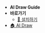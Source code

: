 <!-- _navbar.md -->

- **AI Draw Guide**
- **바로가기**
  - [💼 설치하기](/contents/install)
- [🏠 AI Draw](/#/)
